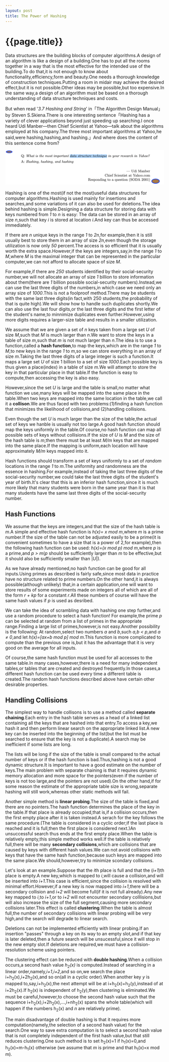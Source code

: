 ```yaml
---
layout: post
title: The Power of Hashing
---
```

{{page.title}}
===============================

Data structures are the building blocks of computer algorithms.A design of an algorithm is like a design of a building.One has to put all the rooms together in a way that is the most effective for the intended use of the building.To do that,it is not enough to know about functionality,efficiency,form and beauty.One needs a thorough knowledge of construction techniques.Putting a room in midair may achieve the desired effect,but it is not possible.Other ideas may be possible,but too expensive.In the same way,a design of an algorithm must be based on a thorough understanding of data structure techniques and costs.

But when read '*3.7 Hashing and String*' in「The Algorithm Design Manual」by Steven S.Skiena.There is one interesting sentence「Hashing has a variety of clever applications beyond just speeding up searching.I once heard Udi Manber—then Chief Scientist at Yahoo—talk about the algorithms employed at his company.The three most important algorithms at Yahoo,he said,were hashing,hashing,and hashing.」And where does the content of this sentence come from?

<img src="/images/posts/2019-08-15/hashing_by_Udi_Manber.png">

Hashing is one of the most(if not the most)useful data structures for computer algorithms.Hashing is used mainly for insertions and searches,and some variations of it can also be used for deletions.The idea behind hashing is simple.Designing a data structure for storing data with keys numbered from *1* to *n* is easy: The data can be stored in an array of size *n*,such that key *i* is stored at location *i*.And key can thus be accessed immediately.

If there are *n* unique keys in the range *1* to *2n*,for example,then it is still usually best to store them in an array of size *2n*,even though the storage utilization is now only *50* percent.The access is so efficient that it is usually worth the extra space.However,if the keys are integers,say,in the range *1* to *M*,where *M* is the maximal integer that can be represented in the particular computer,we can not afford to allocate space of size *M*.

For example,if there are *250* students identified by their social-security number,we will not allocate an array of size *1* billion to store information about them(there are *1* billion possible social-security numbers).Instead,we can use the last three digits of the numbers,in which case we need only an array size of *1000*.This is not a foolproof method.There may be students with the same last three digits(in fact,with 250 students,the probability of that is quite high).We will show how to handle such duplicates shortly.We can also use the last four digits,or the last three digits and the first letter of the student's name,to minnimize duplicates even further.However,using more digits requires a larger-size table and results in a smaller utilization.

We assume that we are given a set of *n* keys taken from a large set *U* of size *M*,such that *M* is much larger than *n*.We want to store the keys in a table of size *m*,such that *m* is not much larger than *n*.The idea is to use a function,called a **hash function**,to map the keys,which are in the range *1* to *M*,to new keys in the range *1* to *m*,so we can store everything in an array of size *m*.Taking the last three digits of a large integer is such a function.It maps a large set *U* of size 1 billion to a set of size *1000*.Each possible key is thus given a place(index) in a table of size *m*.We will attempt to store the key in that particular place in that table.If the function is easy to compute,then accessing the key is also easy.

However,since the set *U* is large and the table is small,no matter what function we use,many keys will be mapped into the same place in the table.When two keys are mapped into the same location in the table,we call it a **collison**.We are thus faced with two problems:(1)finding a hash function that minimizes the likelihood of collisions,and (2)handling collisions.

Even though the set *U* is much larger than the size of the table,the actual set of keys we hanble is usually not too large.A good hash function should map the keys uniformly in the table.Of course,no hash function can map all possible sets of keys without collisions.If the size of *U* is *M* and the size of the hash table is *m*,then there must be at least *M/m* keys that are mapped into the same place.If the mapping is uniform,each location will have approximately *M/m* keys mapped into it.

Hash functions should transform a set of keys uniformly to a set of *random* locations in the range *1* to *m*.The uniformity and randomness are the essence in hashing.For example,instead of taking the last three digits of the social-security number,we could take the last three digits of the student's year of birth.It's clear that this is an inferior hash function,since it is much more likely that many students were born in the same year than it is that many students have the same last three digits of the social-security number.

## Hash Functions
We assume that the keys are integers,and that the size of the hash table is *m*.A simple and effective hash function is *h(x)= x mod m*,where *m* is a prime number.If the size of the table can not be adjusted easily to be a prime(it is convenient sometimes to have a size that is a power of 2,for example),then the following hash function can be used: *h(x)=(x mod p) mod m*,where *p* is a prime,and *p > m*(*p* should be sufficiently larger than *m* to be effective,but it should also be sufficiently smaller than |*U*|).

As we have already mentioned,no hash function can be good for all inputs.Using primes as described is fairly safe,since most data in practice have no structure related to prime numbers.On the other hand,it is always possible(although unlikely) that,in a certain application,one will want to store results of some experiments made on integers all of which are all of the form *r + kp* for a constant *r*.All these numbers of course will have the same hash values if *p* is used as desribed.

We can take the idea of scrambling data with hashing one step further,and use a random procedure to select a hash function! For example,the prime *p* can be selected at random from a list of primes in the appropriate range.Finding a large list of primes,however,is not easy.Another possibility is the following: At random,select two numbers *a* and *b*,such *a,b < p*,and *a ≠ 0*,and let *h(x)=[ax+b mod p] mod m*.This function is more complicated to compute than the previous one is,but it has the advantage that it is very good on the average for all inputs.

Of course,the same hash function must be used for all accesses to the same table.In many cases,however,there is a need for many independent tables,or tables that are created and destroyed frequently.In those cases,a different hash function can be used every time a different table is created.The random hash functions described above have certain other desirable properties.

## Handling Collisions
The simplest way to handle collisons is to use a method called **separate chaining**.Each entry in the hash table serves as a head of a linked list containing all the keys that are hashed into that entry.To access a key,we hash it and then perform linear search on the appropriate linked list.A new key can be inserted into the beginning of the list(but the list must be searched to ensure that the key is not a duplicate).A search may be inefficient if some lists are long.

The lists will be long if the size of the table is small compared to the actual number of keys or if the hash function is bad.Thus,hashing is not a good dynamic structure.It is important to have a good estimate on the number of keys.The main problem with separate chaining is that it requires dynamic memory allocation and more space for the pointers(even if the number of keys is not too large,and the pointers are not used).On the other hand,if for some reason the estimate of the appropriate table size is wrong,separate hashing will still work,whereas other static methods will fail.

Another simple method is **linear probing**.The size of the table is fixed,and there are no pointers.The hash function determines the place of the key in the table.If that place is already occupied,that is,if a collision occurs,then the first empty place after it is taken instead.A serach for the key follows the same procedure.(The table is considered in a cyclic order;if the last place is reached and it is full,then the first place is considered next.)An unsuccessful search thus ends at the first empty place.When the table is relatively empty,this simple method works well.If the table is relatively full,there will be many **secondary collisions**,which are collisions that are caused by keys with different hash values.We can not avoid collisions with keys that have the same hash function,because such keys are mapped into the same place.We should,however,try to minimize scondary collisions.

Let's look at an example.Suppose that the *i*th place is full and that the (*i+1*)th place is empty.A new key,which is mapped to *i*,will cause a collision,and will be inserted into *i+1*.This case is efficient,since the collision is resolved with minimal effort.However,if a new key is now mapped into *i+1*,there will be a secondary collision and *i+2* will become full(if it is not full already).Any new key mapped to *i*,to *i+1*,or to *i+2* will not encounter secondary colllisions,but will also increase the size of the full segment,causing more secondary collisions later.This effect is called **clustering**.When the table is almost full,the number of secondary collisions with linear probing will be very high,and the search will degrade to linear search.

Deletions can not be implemented efficiently with linear probing.If an insertion "passes" through a key on its way to an empty slot,and if that key is later deleted,then a future search will be unsucessful,since it will stop in the new empty slot.If deletions are required,we must have a collision-resolution scheme using pointers.

The clustering effect can be reduced with **double hashing**.When a collision occurs,a second hash value *h<sub>2</sub>(x)* is computed.Instead of searching in a linear order,namely,*i+1*,*i+2*,and so on,we search the place i+h<sub>2</sub>(x),i+2h<sub>2</sub>(x),and so on(all in a cyclic order).When another key *y* is mapped to,say,i+h<sub>2</sub>(x),the next attempt will be at i+h<sub>2</sub>(x)+h<sub>2</sub>(y),instead of at i+2h<sub>2</sub>(x).If h<sub>2</sub>(x) is independent of h<sub>2</sub>(y),then clustering is  eliminated.We must be careful,however,to choose the second hash value such that the sequence i+h<sub>2</sub>(x),i+2h<sub>2</sub>(x),...,i+nh<sub>2</sub>(x) spans the whole table(which will happen if the numbers h<sub>2</sub>(x) and *n* are relatively prime).

The main disadvantage of double hashing is that it requires more computation(namely,the selection of a second hash value) for the search.One way to save extra computation is to select a second hash value that is not completely independent of the first hash value,but that still reduces clustering.One such method is to set h<sub>2</sub>(x)=1 if h<sub>1</sub>(x)=0,and h<sub>2</sub>(x)=m-h<sub>1</sub>(x) otherwise (we assume that *m* is prime and that h<sub>1</sub>(x)=x mod m).


